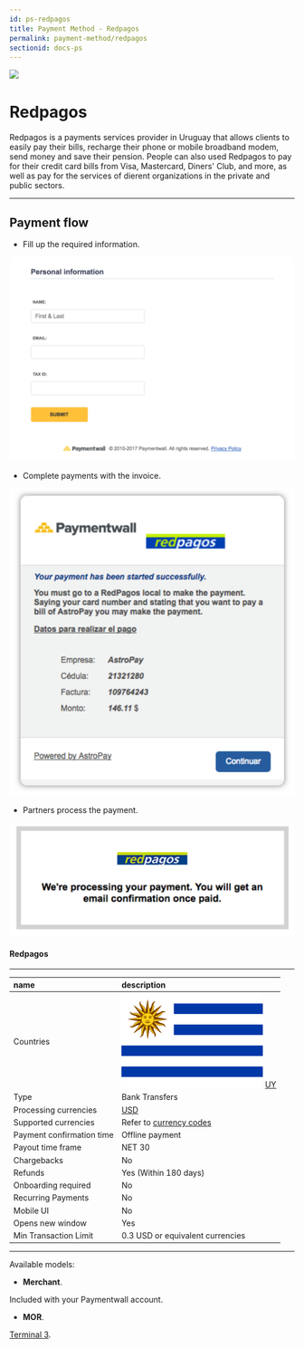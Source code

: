 ```yaml
---
id: ps-redpagos
title: Payment Method - Redpagos
permalink: payment-method/redpagos
sectionid: docs-ps
---
```


<div class="docs-ps-header">
    <div class="docs-ps-logo">
        <img src="https://api.paymentwall.com/images/ps_logos/pm_redpagos.png">
    </div>
    <h1>Redpagos</h1>
</div>

<div class="docs-ps-body" markdown="1">

<div class="docs-ps-instructions" markdown="1">

Redpagos is a payments services provider in Uruguay that allows clients to easily pay their bills, recharge their phone or mobile broadband modem, send money and save their pension. People can also used Redpagos to pay for their credit card bills from Visa, Mastercard, Diners' Club, and more, as well as pay for the services of dierent organizations in the private and public sectors.

*** 

## Payment flow

* Fill up the required information.

<div class="docs-img docs-medium-img">
    <img src="/textures/pic/payment-system/bank-transfer/redpagos/redpagos_input.png">
</div>

* Complete payments with the invoice.

<div class="docs-img docs-medium-img">
    <img src="/textures/pic/payment-system/bank-transfer/redpagos/redpagos_invoice.png">
</div>

* Partners process the payment.

<div class="docs-img docs-medium-img">
    <img src="/textures/pic/payment-system/bank-transfer/redpagos/redpagos_thankyou.png">
</div>

</div>

<div class="docs-ps-attributes" markdown="1">
<div class="docs-ps-attributes-body" markdown="1">

#### Redpagos

***

|name|description|
|:--|:--|
|Countries| <img class="flags" src="/textures/pic/flags/south_america/uruguay.png"> [UY](https://en.wikipedia.org/wiki/Uruguay)|
|Type|Bank Transfers|
|Processing currencies|[USD](https://en.wikipedia.org/wiki/United_States_dollar)|
|Supported currencies| Refer to [currency codes](/reference/currencies)|
|Payment confirmation time|Offline payment|
|Payout time frame| NET 30|
|Chargebacks|No|
|Refunds|Yes (Within 180 days)|
|Onboarding required|No|
|Recurring Payments|No|
|Mobile UI|No|
|Opens new window|Yes|
|Min Transaction Limit|0.3 USD or equivalent currencies|

***

Available models:

* **Merchant**. 

Included with your Paymentwall account.

* **MOR**. 

[Terminal 3](https://www.terminal3.com/).

</div>
</div>

</div>